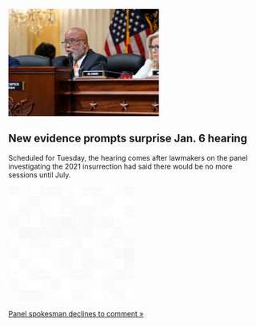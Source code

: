 
![New evidence prompts surprise Jan. 6 hearing](./20220627235855.png)
## New evidence prompts surprise Jan. 6 hearing

Scheduled for Tuesday, the hearing comes after lawmakers on the panel investigating the 2021 insurrection had said there would be no more sessions until July.

![pic](../square_bg.png)

[Panel spokesman declines to comment »](https://www.yahoo.com/news/jan-6-panel-calls-surprise-171236595.html)
